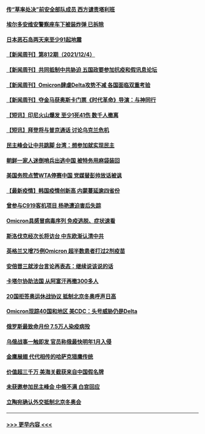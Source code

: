 #### [传“草率处决”前安全部队成员 西方谴责塔利班](../pages/prog202/a103285694.md?t=12051650) 
#### [埃尔多安维安警察座车下被装炸弹 已拆除](../pages/prog202/a103285675.md?t=12051650) 
#### [日本恶石岛两天来至少91起地震](../pages/prog202/a103285664.md?t=12051650) 
#### [【新闻周刊】第812期（2021/12/4）](../pages/prog202/a103285587.md?t=12051650) 
#### [【新闻周刊】共同抵制中共胁迫 五国政要参加抗疫和假讯息论坛](../pages/prog202/a103285541.md?t=12051650) 
#### [【新闻周刊】Omicron肆虐Delta攻势不减 各国面临双重考验](../pages/prog202/a103285539.md?t=12051650) 
#### [【新闻周刊】夺金马获奥斯卡门票《时代革命》导演：与神同行](../pages/prog202/a103285496.md?t=12051650) 
#### [【短讯】印尼火山爆发 至少1死41伤 数千人撤离](../pages/prog202/a103285499.md?t=12051650) 
#### [【短讯】拜登将与普京通话 讨论乌克兰危机](../pages/prog202/a103285477.md?t=12051650) 
#### [民主峰会让中共跳脚 台湾：想参加就实现民主](../pages/prog202/a103285466.md?t=12051650) 
#### [朝鲜一家人迷倒哨兵出逃中国 被特务用麻袋装回](../pages/prog202/a103285402.md?t=12051650) 
#### [美国务院点赞WTA停赛中国 党媒替彭帅放话被讽](../pages/prog202/a103285356.md?t=12051650) 
#### [【最新疫情】韩国疫情创新高 内蒙蔓延逾四省份](../pages/prog202/a103285324.md?t=12051650) 
#### [曾参与C919客机项目 杨艳遭迫害后失踪](../pages/prog202/a103285313.md?t=12051650) 
#### [Omicron具感冒病毒序列 免疫逃脱、症状速看](../pages/prog202/a103285311.md?t=12051650) 
#### [斯洛伐克经次长将访台 中东欧渐认清中共](../pages/prog202/a103285283.md?t=12051650) 
#### [英格兰又增75例Omicron 超半数患者打过2剂疫苗](../pages/prog202/a103285197.md?t=12051650) 
#### [安倍晋三就涉台言论再表态：继续说该说的话](../pages/prog202/a103285142.md?t=12051650) 
#### [卡塔尔协助法国 从阿富汗再撤300多人](../pages/prog202/a103285081.md?t=12051650) 
#### [20国拒签奥运休战协议 抵制北京冬奥呼声日高](../pages/prog202/a103285045.md?t=12051650) 
#### [Omicron现踪40国和地区 美CDC：头号威胁仍是Delta](../pages/prog202/a103284943.md?t=12051650) 
#### [俄罗斯最致命月份  7.5万人染疫病殁](../pages/prog202/a103284870.md?t=12051650) 
#### [乌俄战事一触即发 官员称俄最快明年1月入侵](../pages/prog202/a103284851.md?t=12051650) 
#### [金鹰展翅 代代相传的哈萨克猎鹰传统](../pages/prog202/a103284691.md?t=12051650) 
#### [价值超三千万 美海关截获来自中国假名牌](../pages/prog202/a103284560.md?t=12051650) 
#### [未获邀参加民主峰会 中俄不满 白宫回应](../pages/prog202/a103284676.md?t=12051650) 
#### [立陶宛确认外交抵制北京冬奥会](../pages/prog202/a103284574.md?t=12051650) 

----
#### [ >>> 更早内容 <<< ](../indexes/prog202-earlier.md)
